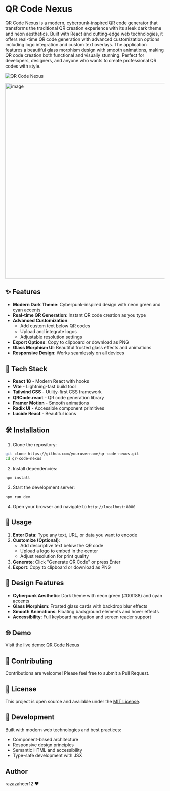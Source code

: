 # QR Code Nexus

QR Code Nexus is a modern, cyberpunk-inspired QR code generator that transforms the traditional QR creation experience with its sleek dark theme and neon aesthetics. Built with React and cutting-edge web technologies, it offers real-time QR code generation with advanced customization options including logo integration and custom text overlays. The application features a beautiful glass morphism design with smooth animations, making QR code creation both functional and visually stunning. Perfect for developers, designers, and anyone who wants to create professional QR codes with style.

![QR Code Nexus](https://img.shields.io/badge/QR%20Code-Nexus-00ff88?style=for-the-badge&logo=qrcode&logoColor=white)

<img width="853" height="617" alt="image" src="https://github.com/user-attachments/assets/8842cbe5-b256-4c2a-bde8-8430f11a3aa5" />


## ✨ Features

- **Modern Dark Theme**: Cyberpunk-inspired design with neon green and cyan accents
- **Real-time QR Generation**: Instant QR code creation as you type
- **Advanced Customization**: 
  - Add custom text below QR codes
  - Upload and integrate logos
  - Adjustable resolution settings
- **Export Options**: Copy to clipboard or download as PNG
- **Glass Morphism UI**: Beautiful frosted glass effects and animations
- **Responsive Design**: Works seamlessly on all devices

## 🚀 Tech Stack

- **React 18** - Modern React with hooks
- **Vite** - Lightning-fast build tool
- **Tailwind CSS** - Utility-first CSS framework
- **QRCode.react** - QR code generation library
- **Framer Motion** - Smooth animations
- **Radix UI** - Accessible component primitives
- **Lucide React** - Beautiful icons

## 🛠️ Installation

1. Clone the repository:
```bash
git clone https://github.com/yourusername/qr-code-nexus.git
cd qr-code-nexus
```

2. Install dependencies:
```bash
npm install
```

3. Start the development server:
```bash
npm run dev
```

4. Open your browser and navigate to `http://localhost:8080`

## 📱 Usage

1. **Enter Data**: Type any text, URL, or data you want to encode
2. **Customize (Optional)**: 
   - Add descriptive text below the QR code
   - Upload a logo to embed in the center
   - Adjust resolution for print quality
3. **Generate**: Click "Generate QR Code" or press Enter
4. **Export**: Copy to clipboard or download as PNG

## 🎨 Design Features

- **Cyberpunk Aesthetic**: Dark theme with neon green (#00ff88) and cyan accents
- **Glass Morphism**: Frosted glass cards with backdrop blur effects
- **Smooth Animations**: Floating background elements and hover effects
- **Accessibility**: Full keyboard navigation and screen reader support

## 🌐 Demo

Visit the live demo: [QR Code Nexus](https://qr-code-generator-019.lovable.app/)

## 🤝 Contributing

Contributions are welcome! Please feel free to submit a Pull Request.

## 📄 License

This project is open source and available under the [MIT License](LICENSE).

## 🔧 Development

Built with modern web technologies and best practices:
- Component-based architecture
- Responsive design principles
- Semantic HTML and accessibility
- Type-safe development with JSX

## Author

razazaheer12 ❤️ 
